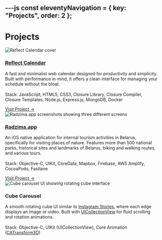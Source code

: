 ---js
const eleventyNavigation = {
	key: "Projects",
	order: 2
};
---
# Projects

<div class="projects-grid">
	<div class="project-card">
		<div class="project-cover">
			<picture>
				<source type="image/webp" srcset="/img/reflect-cover-1000.webp 1x, /img/reflect-cover-2000.webp 2x, /img/reflect-cover-3000.webp 3x">
				<source type="image/jpeg" srcset="/img/reflect-cover-1000.jpg 1x, /img/reflect-cover-2000.jpg 2x, /img/reflect-cover-3000.jpg 3x">
				<img src="/img/reflect-cover-1000.jpg" alt="Reflect Calendar cover">
			</picture>
		</div>
		<div class="project-content">
			<h3 class="project-title"><a href="https://reflectcal.com" target="_blank">Reflect Calendar</a></h3>
			<p class="project-description">A fast and minimalist web calendar designed for productivity and simplicity. Built with performance in mind, it offers a clean interface for managing your schedule without the bloat.<br><br>Stack: JavaScript, HTML5, CSS3, Closure Library, Closure Compiler, Closure Templates, Node.js, Express.js, MongoDB, Docker</p>
			<a href="https://reflectcal.com" class="project-link" target="_blank">Visit Project →</a>
		</div>
	</div>
	<div class="project-card">
		<div class="project-cover">
			<picture>
				<source type="image/webp" srcset="/img/radzima-cover-1000.webp 1x, /img/radzima-cover-2000.webp 2x, /img/radzima-cover-3000.webp 3x">
				<source type="image/jpeg" srcset="/img/radzima-cover-1000.jpg 1x, /img/radzima-cover-2000.jpg 2x, /img/radzima-cover-3000.jpg 3x">
				<img src="/img/radzima-cover-1000.jpg" alt="Radzima.app screenshots showing three different screens">
			</picture>
		</div>
		<div class="project-content">
			<h3 class="project-title"><a href="https://radzima.app/" target="_blank">Radzima.app</a></h3>
			<p class="project-description">An iOS native application for internal tourism activities in Belarus, specifically for visiting places of nature. Features more than 500 national parks, historical sites and landmarks of Belarus, biking and walking routes, and various tours.<br><br>Stack: Objective-C, UIKit, CoreData, Mapbox, Firebase, AWS Amplify, CocoaPods, Fastlane</p>
			<a href="https://radzima.app/" class="project-link" target="_blank">Visit Project →</a>
		</div>
	</div>
	<div class="project-card">
		<div class="project-cover">
			<picture>
				<source type="image/webp" srcset="/img/cube-carousel-cover-1000.webp 1x, /img/cube-carousel-cover-2000.webp 2x, /img/cube-carousel-cover-3000.webp 3x">
				<source type="image/jpeg" srcset="/img/cube-carousel-cover-1000.jpg 1x, /img/cube-carousel-cover-2000.jpg 2x, /img/cube-carousel-cover-3000.jpg 3x">
				<img src="/img/cube-carousel-cover-1000.jpg" alt="Cube carousel UI showing rotating cube interface">
			</picture>
		</div>
		<div class="project-content">
			<h3 class="project-title">Cube Carousel</h3>
			<p class="project-description">A smooth rotating cube UI similar to <a href="https://about.instagram.com/blog/announcements/introducing-instagram-stories" target="_blank">Instagram Stories</a>, where each edge displays an image or video. Built with <a href="https://developer.apple.com/documentation/uikit/uicollectionview" target="_blank">UICollectionView</a> for fluid scrolling and rotation animations.<br><br>Stack: Objective-C, UIKit (UICollectionView), Core Animation (<a href="https://developer.apple.com/documentation/quartzcore/catransform3d?language=objc" target="_blank">CATransform3D</a>)</p>
		</div>
	</div>
</div>

